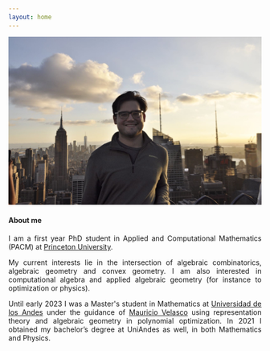 ```yaml
---
layout: home
---
```

<div align="center">
  <img  src="assets/images/Me.JPG" width="700"/>
</div>

<h4><strong> About me </strong> </h4>

<p align="justify"> I am a first year PhD student in Applied and Computational Mathematics (PACM) at <a href="https://www.pacm.princeton.edu">Princeton University</a>. 

<p align="justify"> My current interests lie in the intersection of algebraic combinatorics, algebraic geometry and convex geometry. I am also interested in computational algebra and applied algebraic geometry (for instance to optimization or physics). </p>
  
<p align="justify"> Until early 2023 I was a Master's student in Mathematics at <a href="https://matematicas.uniandes.edu.co">Universidad de los Andes</a> under the guidance of <a href="http://wwwprof.uniandes.edu.co/~mvelasco/Velasco.html">Mauricio Velasco</a> using representation theory and algebraic geometry in polynomial optimization. In 2021 I obtained my bachelor’s degree at UniAndes as well, in both Mathematics and Physics. </p>

